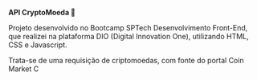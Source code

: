 **API CryptoMoeda 💱**

Projeto desenvolvido no Bootcamp SPTech Desenvolvimento Front-End, que realizei na plataforma DIO (Digital Innovation One), utilizando HTML, CSS e Javascript.

Trata-se de uma requisição de criptomoedas, com fonte do portal Coin Market C